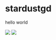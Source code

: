 # stardustgd

hello world

<a>
  <img align="center" src="https://github-readme-stats.vercel.app/api?username=stardustgd&hide=prs,stars&count_private=true&theme=dark&show_icons=true">
</a>
<a>
  <img align="center" src="https://github-readme-stats.vercel.app/api/top-langs/?username=stardustgd&theme=dark&layout=compact">
</a>

<!-- ![stardustgd's GitHub stats](https://github-readme-stats.vercel.app/api?username=stardustgd&hide=prs,stars&count_private=true&theme=dark&show_icons=true) -->
<!-- ![stardustgd's language stats](https://github-readme-stats.vercel.app/api/top-langs/?username=stardustgd&theme=dark&layout=compact) -->
